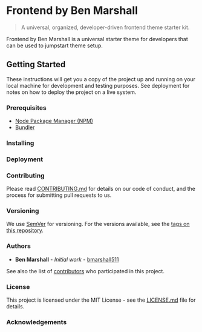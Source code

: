 # Frontend by Ben Marshall
> A universal, organized, developer-driven frontend theme starter kit.

Frontend by Ben Marshall is a universal starter theme for developers that can be used to jumpstart theme setup.

## Getting Started

These instructions will get you a copy of the project up and running on your local machine for development and testing purposes. See deployment for notes on how to deploy the project on a live system.

### Prerequisites

* [Node Package Manager (NPM)](https://www.npmjs.com/)
* [Bundler](http://bundler.io/)

### Installing

### Deployment

### Contributing

Please read [CONTRIBUTING.md](https://gist.github.com/bmarshall511/4e6cf39876a5b0394fbe54f1c7fb324b) for details on our code of conduct, and the process for submitting pull requests to us.

### Versioning

We use [SemVer](http://semver.org/) for versioning. For the versions available, see the [tags on this repository](https://github.com/bmarshall511/tags).

### Authors

* **Ben Marshall** - *Initial work* - [bmarshall511](https://github.com/bmarshall511)

See also the list of [contributors](https://github.com/bmarshall511/frontend/contributors) who participated in this project.

### License

This project is licensed under the MIT License - see the [LICENSE.md](LICENSE.md) file for details.

### Acknowledgements